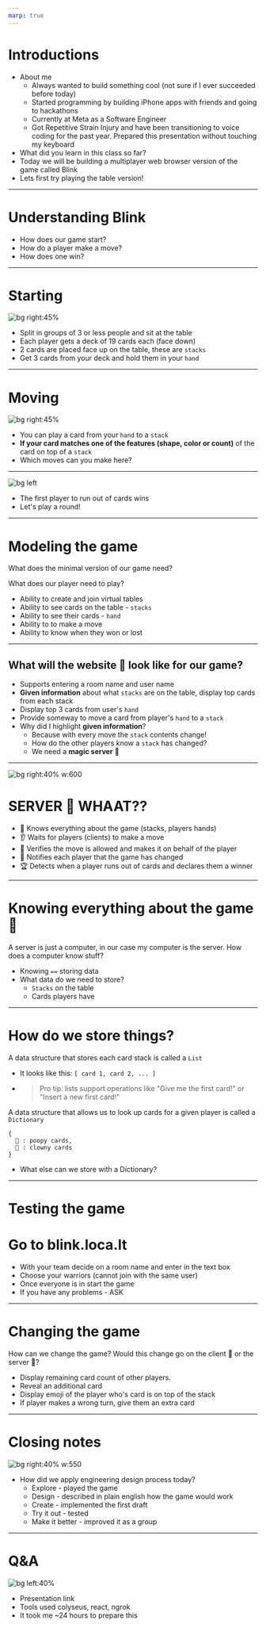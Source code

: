 ```yaml
---
marp: true
---
```


<!-- _backgroundImage: 'url(./greetings-background.png)' -->

# Introductions <!-- +5 minutes -->

* About me
  * Always wanted to build something cool (not sure if I ever succeeded before today)
  * Started programming by building iPhone apps with friends and going to hackathons
  * Currently at Meta as a Software Engineer
  * Got Repetitive Strain Injury and have been transitioning to voice coding for the past year. Prepared this presentation without touching my keyboard
* What did you learn in this class so far?
* Today we will be building a multiplayer web browser version of the game called Blink
* Lets first try playing the table version!

---

# Understanding Blink <!-- +8 minutes -->

- How does our game start? <!-- +5  minutes -->
- How do a player make a move? <!-- +5  minutes -->
- How does one win? <!-- +5  minutes -->

---

# Starting

![bg right:45%](game%20state%20example.png)

- Split in groups of 3 or less people and sit at the table
- Each player gets a deck of 19 cards each (face down)
- 2 cards are placed face up on the table, these are `stacks`
- Get 3 cards from your deck and hold them in your `hand`

---

# Moving

![bg right:45%](game%20state%20example.png)

- You can play a card from your `hand` to a `stack`
- **If your card matches one of the features (shape, color or count)** of the card on top of a `stack`
- Which moves can you make here?

---

![bg left](winning.jpeg)

- The first player to run out of cards wins
- Let's play a round!

---

# Modeling the game <!-- +15 minutes to do include pictures and code references -->

What does the minimal version of our game need?

What does our player need to play?

* Ability to create and join virtual tables
* Ability to see cards on the table - `stacks`
* Ability to see their cards - `hand`
* Ability to to make a move
* Ability to know when they won or lost

---

## What will the website 👶 look like for our game?

* Supports entering a room name and user name
* **Given information** about what `stacks` are on the table, display top cards from each stack
* Display top 3 cards from user's `hand`
* Provide someway to move a card from player's `hand` to a `stack`
* Why did I highlight **given information**?
  * Because with every move the `stack` contents change!
  * How do the other players know a `stack` has changed?
  * We need a **magic server** 🧙 

---

![bg right:40% w:600](client-server-model.webp)

# SERVER 🧙 WHAAT??

* 🦉 Knows everything about the game (stacks, players hands)
* 👂 Waits for players (clients) to make a move
* 👮 Verifies the move is allowed and makes it on behalf of the player
* 📢 Notifies each player that the game has changed
* 🏆 Detects when a player runs out of cards and declares them a winner

---

# Knowing everything about the game 🦉

A server is just a computer, in our case my computer is the server. How does a computer know stuff?
* Knowing `==` storing data
* What data do we need to store?
  * `Stacks` on the table
  * Cards players have

---

# How do we store things?

A data structure that stores each card stack is called a `List`
* It looks like this: `[ card 1, card 2, ... ]`
* > Pro tip: lists support operations like "Give me the first card!" or "Insert a new first card!"

A data structure that allows us to look up cards for a given player is called a `Dictionary`
```
{
  💩 : poopy cards,
  🤡 : clowny cards
}
```
* What else can we store with a Dictionary?

---
# Testing the game <!-- +10  minutes -->

# Go to blink.loca.lt
- With your team decide on a room name and enter in the text box
- Choose your warriors (cannot join with the same user)
- Once everyone is in start the game
- If you have any problems - ASK
---

# Changing the game <!-- +7  minutes -->

How can we change the game? Would this change go on the client 👶 or the server 🧙?
  * Display remaining card count of other players.
  * Reveal an additional card
  * Display emoji of the player who's card is on top of the stack
  * If player makes a wrong turn, give them an extra card

---

# Closing notes <!-- +3  minutes -->

![bg right:40% w:550](engineering%20design%20process%202.jpeg)

* How did we apply engineering design process today?
  * Explore - played the game
  * Design - described in plain english how the game would work
  * Create - implemented the first draft
  * Try it out - tested
  * Make it better - improved it as a group

---

# Q&A <!-- +3  minutes -->

![bg left:40%](entertained.jpeg)

- Presentation link
- Tools used colyseus, react, ngrok
- It took me ~24 hours to prepare this
